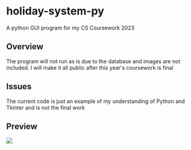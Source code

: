 # holiday-system-py
A python GUI program for my CS Coursework 2023

Overview
---------
The program will not run as is due to the database and images are not included. I will make it all public after this year's coursework is final

Issues
------------------
The current code is just an example of my understanding of Python and Tkinter and is not the final work

Preview
-----------
![](https://i.imgur.com/7PIn9VK.png)

